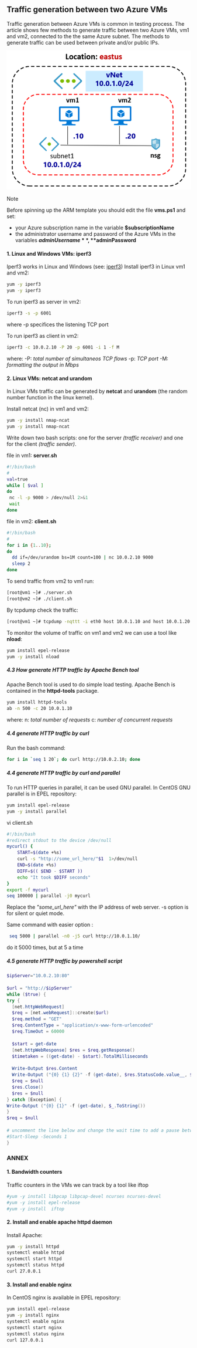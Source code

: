 <properties
pageTitle= 'Traffic generation between two Azure VMs'
description= "Traffic generation between two Azure Virtual Machines"
documentationcenter: na
services=""
documentationCenter="na"
authors="fabferri"
manager=""
editor=""/>

<tags
   ms.service="configuration-Example-Azure"
   ms.devlang="na"
   ms.topic="article"
   ms.tgt_pltfrm="na"
   ms.workload="na"
   ms.date="18/08/2018"
   ms.author="fabferri" />

## Traffic generation between two Azure VMs

Traffic generation between Azure VMs is common in testing process.
The article shows few methods to generate traffic between two Azure VMs, vm1 and vm2, connected to the the same Azure subnet. The methods to generate traffic can be used between private and/or public IPs.

[![1]][1]



> [!NOTE]
> Before spinning up the ARM template you should edit the file **vms.ps1** and set:
> * your Azure subscription name in the variable **$subscriptionName**
> * the administrator username and password of the Azure VMs in the variables **$adminUsername**, **$adminPassword**
>



#### <a name="iperf3"></a>1. Linux and Windows VMs: iperf3
Iperf3 works in Linux and Windows (see: [iperf3](https://iperf.fr/))
Install iperf3 in Linux vm1 and vm2:

```bash
yum -y iperf3
yum -y iperf3
```

To run iperf3 as server in vm2:

```bash
iperf3 -s -p 6001
```

where -p specifices the listening TCP port

To run iperf3 as client in vm2:

```bash
iperf3 -c 10.0.2.10 -P 20 -p 6001 -i 1 -f M
```
where:
-P: _total number of simultaneos TCP flows_
-p: _TCP port_
-M: _formatting the output in Mbps_

#### <a name="netcat"></a>2. Linux VMs: netcat and urandom

In Linux VMs traffic can be generated  by **netcat** and **urandom** (the random number function in the linux kernel).

Install netcat (nc) in vm1 and vm2:

```bash
yum -y install nmap-ncat
yum -y install nmap-ncat
```
Write down two bash scripts: one for the server _(traffic receiver)_ and one for the client _(traffic sender)_.

file in vm1: **server.sh**

```bash
#!/bin/bash
#
val=true
while [ $val ]
do
 nc -l -p 9000 > /dev/null 2>&1
 wait
done
```
file in vm2: **client.sh**

```bash
#!/bin/bash
#
for i in {1..10};
do
  dd if=/dev/urandom bs=1M count=100 | nc 10.0.2.10 9000
  sleep 2
done
```
To send traffic from vm2 to vm1 run:

```bash
[root@vm1 ~]# ./server.sh
[root@vm2 ~]# ./client.sh
```

By tcpdump check the traffic:

```bash
[root@vm1 ~]# tcpdump -nqttt -i eth0 host 10.0.1.10 and host 10.0.1.20
```

To monitor the volume of traffic on vm1 and vm2 we can use a tool like **nload**:

```bash
yum install epel-release
yum -y install nload
```
##### <a name="ApacheBench"></a>4.3 How generate HTTP traffic by Apache Bench tool

Apache Bench tool is used to do simple load testing. Apache Bench is contained in the **httpd-tools** package.

```bash
yum install httpd-tools
ab -n 500 -c 20 10.0.1.10
```
where:
n: _total number of requests_
c: _number of concurrent requests_


##### <a name="curl"></a>4.4 generate HTTP traffic by curl
Run the bash command:

```bash
for i in `seq 1 20`; do curl http://10.0.2.10; done
```

##### <a name="curl"></a>4.4 generate HTTP traffic by curl and parallel
To run HTTP queries in parallel, it can be used GNU parallel. In CentOS GNU parallel is in EPEL repository:

```bash
yum install epel-release
yum -y install parallel
```

vi client.sh

```bash
#!/bin/bash
#redirect stdout to the device /dev/null
mycurl() {
    START=$(date +%s)
    curl -s "http://some_url_here/"$1  1>/dev/null
    END=$(date +%s)
    DIFF=$(( $END - $START ))
    echo "It took $DIFF seconds"
}
export -f mycurl
seq 100000 | parallel -j0 mycurl
```
Replace the _"some_url_here"_ with the IP address of web server.
-s option is for silent or quiet mode.

Same command with easier option :
```bash
 seq 5000 | parallel -n0 -j5 curl http://10.0.1.10/
```
do it 5000 times, but at 5 a time


##### <a name="HTTPpowershell"></a>4.5 generate HTTP traffic by powershell script

```powershell
$ipServer="10.0.2.10:80"

$url = "http://$ipServer"
while ($true) {
try {
  [net.httpWebRequest]
  $req = [net.webRequest]::create($url)
  $req.method = "GET"
  $req.ContentType = "application/x-www-form-urlencoded"
  $req.TimeOut = 60000

  $start = get-date
  [net.httpWebResponse] $res = $req.getResponse()
  $timetaken = ((get-date) - $start).TotalMilliseconds

  Write-Output $res.Content
  Write-Output ("{0} {1} {2}" -f (get-date), $res.StatusCode.value__, $timetaken)
  $req = $null
  $res.Close()
  $res = $null
} catch [Exception] {
Write-Output ("{0} {1}" -f (get-date), $_.ToString())
}
$req = $null

# uncomment the line below and change the wait time to add a pause between requests
#Start-Sleep -Seconds 1
}
```


### <a name="ANNEX"></a>ANNEX

#### <a name="iftop"></a>1. Bandwidth counters
Traffic counters in the VMs we can track by a tool like iftop

```bash
#yum -y install libpcap libpcap-devel ncurses ncurses-devel
#yum -y install epel-release
#yum -y install  iftop
```

#### <a name="EnableApacheWeb"></a>2. Install and enable apache httpd daemon
Install Apache:

```bash
yum -y install httpd
systemctl enable httpd
systemctl start httpd
systemctl status httpd
curl 27.0.0.1
```

#### <a name="installnginx"></a>3. Install and enable nginx
In CentOS nginx is available in EPEL repository:

```bash
yum install epel-release
yum -y install nginx
systemctl enable nginx
systemctl start nginx
systemctl status nginx
curl 127.0.0.1
```


<!--Image References-->

[1]: ./media/network-diagram.png "network diagram"

<!--Link References-->

